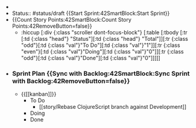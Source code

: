 - 
- Status:: #status/draft {{Start Sprint:42SmartBlock:Start Sprint}}
- {{Count Story Points:42SmartBlock:Count Story Points:42RemoveButton=false}}      
    - :hiccup [:div {:class "scroller dont-focus-block"}  [:table [:tbody [:tr [:td {:class "head"} "Status"][:td {:class "head"} "Total"]][:tr {:class "odd"}[:td {:class "val"}"To Do"][:td {:class "val"}"1"]][:tr {:class "even"}[:td {:class "val"}"Doing"][:td {:class "val"}"0"]][:tr {:class "odd"}[:td {:class "val"}"Done"][:td {:class "val"}"0"]]]]]
- ### Sprint Plan {{Sync with Backlog:42SmartBlock:Sync Sprint with Backlog:42RemoveButton=false}}  
    - {{[[kanban]]}}
        - To Do
            - [[story/Rebase ClojureScript branch against Development]]
        - Doing
        - Done
